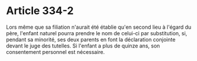 # Article 334-2

Lors même que sa filiation n'aurait été établie qu'en second lieu à l'égard du père, l'enfant naturel pourra prendre le nom de celui-ci par substitution, si, pendant sa minorité, ses deux parents en font la déclaration conjointe devant le juge des tutelles.   Si l'enfant a plus de quinze ans, son consentement personnel est nécessaire.